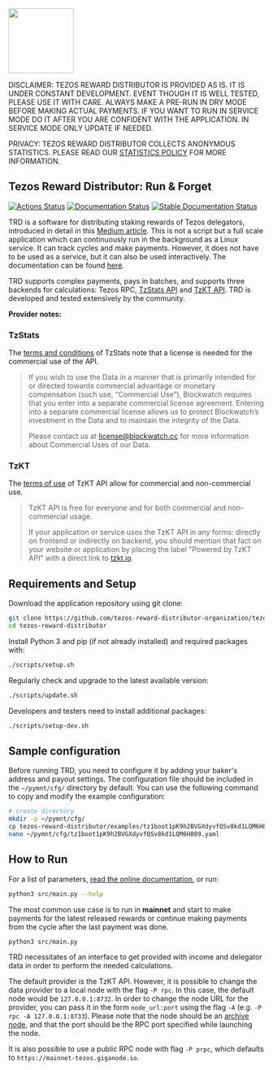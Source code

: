 <img src="https://raw.githubusercontent.com/habanoz/trd-art/master/logo-narrow/trd_512__1.png" width="128" /> 

DISCLAIMER: TEZOS REWARD DISTRIBUTOR IS PROVIDED AS IS. IT IS UNDER CONSTANT DEVELOPMENT. EVENT THOUGH IT IS WELL TESTED, PLEASE USE IT WITH CARE. ALWAYS MAKE A PRE-RUN IN DRY MODE BEFORE MAKING ACTUAL PAYMENTS. IF YOU WANT TO RUN IN SERVICE MODE DO IT AFTER YOU ARE CONFIDENT WITH THE APPLICATION. IN SERVICE MODE ONLY UPDATE IF NEEDED.

PRIVACY: TEZOS REWARD DISTRIBUTOR COLLECTS ANONYMOUS STATISTICS. PLEASE READ OUR [STATISTICS POLICY](https://tezos-reward-distributor-organization.github.io/tezos-reward-distributor/statistics.html) FOR MORE INFORMATION.

## Tezos Reward Distributor: Run & Forget

[![Actions Status](https://github.com/tezos-reward-distributor-organization/tezos-reward-distributor/workflows/CI/badge.svg)](https://github.com/tezos-reward-distributor-organization/tezos-reward-distributor/actions)
[![Documentation Status](https://github.com/tezos-reward-distributor-organization/tezos-reward-distributor/workflows/Docs/badge.svg)](https://github.com/tezos-reward-distributor-organization/tezos-reward-distributor/actions)
[![Stable Documentation Status](https://img.shields.io/badge/docs-stable-blue.svg)](https://tezos-reward-distributor-organization.github.io/tezos-reward-distributor/)

TRD is a software for distributing staking rewards of Tezos delegators, introduced in detail in this [Medium article](https://medium.com/@huseyinabanox/tezos-reward-distributor-e6588c4d27e7). This is not a script but a full scale application which can continuously run in the background as a Linux service. It can track cycles and make payments. However, it does not have to be used as a service, but it can also be used interactively.
The documentation can be found [here](https://tezos-reward-distributor-organization.github.io/tezos-reward-distributor/).

TRD supports complex payments, pays in batches, and supports three backends for calculations: Tezos RPC, [TzStats API](https://tzstats.com/docs/api) and [TzKT API](https://api.tzkt.io/). TRD is developed and tested extensively by the community.

**Provider notes:**

### TzStats

The [terms and conditions](https://tzstats.com/terms) of TzStats note that a license is needed for the commercial use of the API.

> If you wish to use the Data in a manner that is primarily intended for or directed towards commercial advantage or monetary compensation (such use, “Commercial Use”), Blockwatch requires that you enter into a separate commercial license agreement. Entering into a separate commercial license allows us to protect Blockwatch’s investment in the Data and to maintain the integrity of the Data.
>
> Please contact us at license@blockwatch.cc for more information about Commercial Uses of our Data.

### TzKT

The [terms of use](https://api.tzkt.io/#section/Terms-of-Use) of TzKT API allow for commercial and non-commercial use.

> TzKT API is free for everyone and for both commercial and non-commercial usage.
>
> If your application or service uses the TzKT API in any forms: directly on frontend or indirectly on backend, you should mention that fact on your website or
> application by placing the label "Powered by TzKT API" with a direct link to [tzkt.io](https://tzkt.io).

## Requirements and Setup

Download the application repository using git clone:

```bash
git clone https://github.com/tezos-reward-distributor-organization/tezos-reward-distributor
cd tezos-reward-distributor
```

Install Python 3 and pip (if not already installed) and required packages with:

```bash
./scripts/setup.sh
```

Regularly check and upgrade to the latest available version:

```bash
./scripts/update.sh
```

Developers and testers need to install additional packages:

```bash
./scripts/setup-dev.sh
```

## Sample configuration

Before running TRD, you need to configure it by adding your baker's address and payout settings.
The configuration file should be included in the `~/pymnt/cfg/` directory by default. You can use the following command to copy and modify the example configuration:

```bash
# create directory
mkdir -p ~/pymnt/cfg/
cp tezos-reward-distributor/examples/tz1boot1pK9h2BVGXdyvfQSv8kd1LQM6H889.yaml ~/pymnt/cfg/
nano ~/pymnt/cfg/tz1boot1pK9h2BVGXdyvfQSv8kd1LQM6H889.yaml
```

## How to Run

For a list of parameters, [read the online documentation](https://tezos-reward-distributor-organization.github.io/tezos-reward-distributor/run.html), or run:

```bash
python3 src/main.py --help
```

The most common use case is to run in **mainnet** and start to make payments for the latest released rewards or continue making payments from the cycle after the last payment was done.

```bash
python3 src/main.py
```

TRD necessitates of an interface to get provided with income and delegator data in order to perform the needed calculations.

The default provider is the TzKT API. However, it is possible to change the data provider to a local node with the flag `-P rpc`.
In this case, the default node would be `127.0.0.1:8732`. In order to change the node URL for the provider, you can pass it in the form `node_url:port` using the flag `-A` (e.g. `-P rpc -A 127.0.0.1:8733`). Please note that the node should be an [archive node](https://tezos.gitlab.io/user/history_modes.html#setting-up-a-node-in-archive-mode), and that the port should be the RPC port specified while launching the node.

It is also possible to use a public RPC node with flag `-P prpc`, which defaults to `https://mainnet-tezos.giganode.io`.
